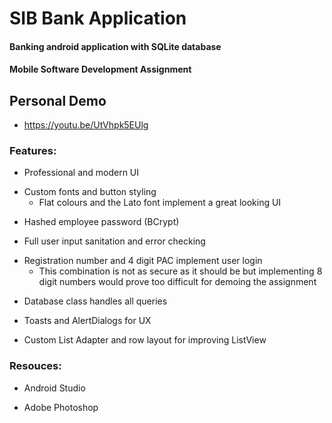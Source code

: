 # SIB Bank Application
#### Banking android application with SQLite database 
#### Mobile Software Development Assignment

## Personal Demo
  - https://youtu.be/UtVhpk5EUlg
  

### Features:
  - Professional and modern UI
  * Custom fonts and button styling
    - Flat colours and the Lato font implement a great looking UI
  - Hashed employee password (BCrypt)
  * Full user input sanitation and error checking
  - Registration number and 4 digit PAC implement user login
    * This combination is not as secure as it should be but implementing 8 digit numbers would prove too difficult for demoing the assignment
  * Database class handles all queries
  - Toasts and AlertDialogs for UX
  * Custom List Adapter and row layout for improving ListView
  
  ### Resouces:
  - Android Studio
  * Adobe Photoshop
